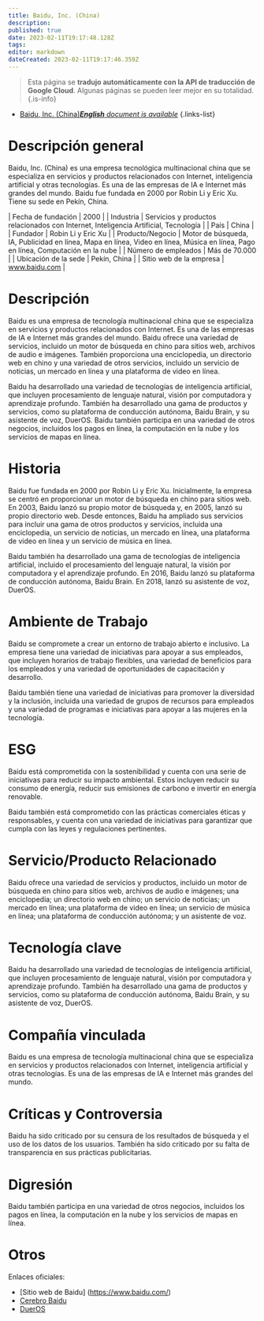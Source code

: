 ```yaml
---
title: Baidu, Inc. (China)
description: 
published: true
date: 2023-02-11T19:17:48.128Z
tags: 
editor: markdown
dateCreated: 2023-02-11T19:17:46.359Z
---
```


> Esta página se **tradujo automáticamente con la API de traducción de Google Cloud**.
Algunas páginas se pueden leer mejor en su totalidad.{.is-info}



- [Baidu, Inc. (China)***English** document is available*](/en/Knowledge-base/Dictionary/Company/baidu-inc-china)
{.links-list}


# Descripción general
Baidu, Inc. (China) es una empresa tecnológica multinacional china que se especializa en servicios y productos relacionados con Internet, inteligencia artificial y otras tecnologías. Es una de las empresas de IA e Internet más grandes del mundo. Baidu fue fundada en 2000 por Robin Li y Eric Xu. Tiene su sede en Pekín, China.

| Fecha de fundación | 2000 |
| Industria | Servicios y productos relacionados con Internet, Inteligencia Artificial, Tecnología |
| País | China |
| Fundador | Robin Li y Eric Xu |
| Producto/Negocio | Motor de búsqueda, IA, Publicidad en línea, Mapa en línea, Video en línea, Música en línea, Pago en línea, Computación en la nube |
| Número de empleados | Más de 70.000 |
| Ubicación de la sede | Pekín, China |
| Sitio web de la empresa | www.baidu.com |

# Descripción
Baidu es una empresa de tecnología multinacional china que se especializa en servicios y productos relacionados con Internet. Es una de las empresas de IA e Internet más grandes del mundo. Baidu ofrece una variedad de servicios, incluido un motor de búsqueda en chino para sitios web, archivos de audio e imágenes. También proporciona una enciclopedia, un directorio web en chino y una variedad de otros servicios, incluido un servicio de noticias, un mercado en línea y una plataforma de video en línea.

Baidu ha desarrollado una variedad de tecnologías de inteligencia artificial, que incluyen procesamiento de lenguaje natural, visión por computadora y aprendizaje profundo. También ha desarrollado una gama de productos y servicios, como su plataforma de conducción autónoma, Baidu Brain, y su asistente de voz, DuerOS. Baidu también participa en una variedad de otros negocios, incluidos los pagos en línea, la computación en la nube y los servicios de mapas en línea.

# Historia
Baidu fue fundada en 2000 por Robin Li y Eric Xu. Inicialmente, la empresa se centró en proporcionar un motor de búsqueda en chino para sitios web. En 2003, Baidu lanzó su propio motor de búsqueda y, en 2005, lanzó su propio directorio web. Desde entonces, Baidu ha ampliado sus servicios para incluir una gama de otros productos y servicios, incluida una enciclopedia, un servicio de noticias, un mercado en línea, una plataforma de video en línea y un servicio de música en línea.

Baidu también ha desarrollado una gama de tecnologías de inteligencia artificial, incluido el procesamiento del lenguaje natural, la visión por computadora y el aprendizaje profundo. En 2016, Baidu lanzó su plataforma de conducción autónoma, Baidu Brain. En 2018, lanzó su asistente de voz, DuerOS.

# Ambiente de Trabajo
Baidu se compromete a crear un entorno de trabajo abierto e inclusivo. La empresa tiene una variedad de iniciativas para apoyar a sus empleados, que incluyen horarios de trabajo flexibles, una variedad de beneficios para los empleados y una variedad de oportunidades de capacitación y desarrollo.

Baidu también tiene una variedad de iniciativas para promover la diversidad y la inclusión, incluida una variedad de grupos de recursos para empleados y una variedad de programas e iniciativas para apoyar a las mujeres en la tecnología.

# ESG
Baidu está comprometida con la sostenibilidad y cuenta con una serie de iniciativas para reducir su impacto ambiental. Estos incluyen reducir su consumo de energía, reducir sus emisiones de carbono e invertir en energía renovable.

Baidu también está comprometido con las prácticas comerciales éticas y responsables, y cuenta con una variedad de iniciativas para garantizar que cumpla con las leyes y regulaciones pertinentes.

# Servicio/Producto Relacionado
Baidu ofrece una variedad de servicios y productos, incluido un motor de búsqueda en chino para sitios web, archivos de audio e imágenes; una enciclopedia; un directorio web en chino; un servicio de noticias; un mercado en línea; una plataforma de video en línea; un servicio de música en línea; una plataforma de conducción autónoma; y un asistente de voz.

# Tecnología clave
Baidu ha desarrollado una variedad de tecnologías de inteligencia artificial, que incluyen procesamiento de lenguaje natural, visión por computadora y aprendizaje profundo. También ha desarrollado una gama de productos y servicios, como su plataforma de conducción autónoma, Baidu Brain, y su asistente de voz, DuerOS.

# Compañía vinculada
Baidu es una empresa de tecnología multinacional china que se especializa en servicios y productos relacionados con Internet, inteligencia artificial y otras tecnologías. Es una de las empresas de IA e Internet más grandes del mundo.

# Críticas y Controversia
Baidu ha sido criticado por su censura de los resultados de búsqueda y el uso de los datos de los usuarios. También ha sido criticado por su falta de transparencia en sus prácticas publicitarias.

# Digresión
Baidu también participa en una variedad de otros negocios, incluidos los pagos en línea, la computación en la nube y los servicios de mapas en línea.

# Otros

Enlaces oficiales:

- [Sitio web de Baidu] (https://www.baidu.com/)
- [Cerebro Baidu](https://www.baidu.com/en/baidu-brain/)
- [DuerOS](https://www.dueros.baidu.com/)